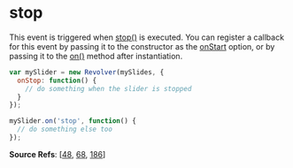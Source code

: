 # stop

This event is triggered when [stop()](https://github.com/revolverjs/revolverjs/blob/master/docs/revolver.methods.stop.md) is executed. You can register a callback for this event by passing it to the constructor as the [onStart](https://github.com/revolverjs/revolverjs/blob/master/docs/revolver.options.onstart.md) option, or by passing it to the [on()](https://github.com/revolverjs/revolverjs/blob/master/docs/revolver.methods.on.md) method after instantiation.

```javascript
var mySlider = new Revolver(mySlides, {
  onStop: function() {
    // do something when the slider is stopped
  }
});

mySlider.on('stop', function() {
  // do something else too
});
```

**Source Refs**: [[48](https://github.com/revolverjs/revolverjs/blob/master/coffee/revolver.coffee#L48), [68](https://github.com/revolverjs/revolverjs/blob/master/coffee/revolver.coffee#L68), [186](https://github.com/revolverjs/revolverjs/blob/master/coffee/revolver.coffee#L186)]
